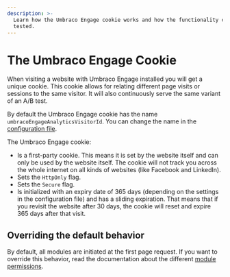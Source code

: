 ```yaml
---
description: >-
  Learn how the Umbraco Engage cookie works and how the functionality can be
  tested.
---
```


# The Umbraco Engage Cookie

When visiting a website with Umbraco Engage installed you will get a unique cookie. This cookie allows for relating different page visits or sessions to the same visitor. It will also continuously serve the same variant of an A/B test.

By default the Umbraco Engage cookie has the name `umbracoEngageAnalyticsVisitorId`. You can change the name in the [configuration file](../../settings/configuration.md).

The Umbraco Engage cookie:

* Is a first-party cookie. This means it is set by the website itself and can only be used by the website itself. The cookie will not track you across the whole internet on all kinds of websites (like Facebook and LinkedIn).
* Sets the `HttpOnly` flag.
* Sets the `Secure` flag.
* Is initialized with an expiry date of 365 days (depending on the settings in the configuration file) and has a sliding expiration. That means that if you revisit the website after 30 days, the cookie will reset and expire 365 days after that visit.

## Overriding the default behavior

By default, all modules are initiated at the first page request. If you want to override this behavior, read the documentation about the different [module permissions](module-permissions.md).
